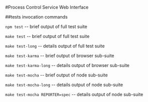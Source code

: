 #Process Control Service Web Interface

##tests invocation commands

`npm test` -- brief output of full test suite

`make test` -- brief output of full test suite

`make test-long` -- details output of full test suite

`make test-karma` -- brief output of browser sub-suite

`make test-karma-long` -- details output of browser sub-suite

`make test-mocha` -- brief output of node sub-suite

`make test-mocha-long` -- details output of node sub-suite

`make test-mocha REPORTER=spec` -- details output of node sub-suite
